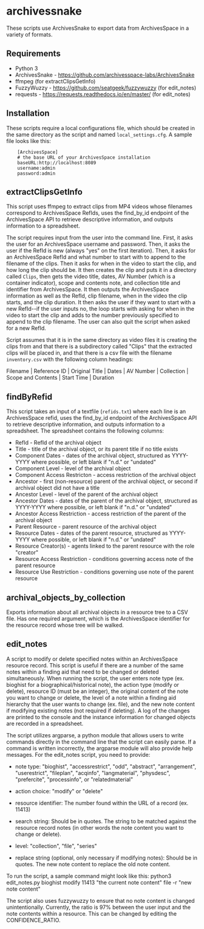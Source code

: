 # archivessnake

These scripts use ArchivesSnake to export data from ArchivesSpace in a variety of formats.

## Requirements

*   Python 3
*   ArchivesSnake - https://github.com/archivesspace-labs/ArchivesSnake
*   ffmpeg (for extractClipsGetInfo)
*   FuzzyWuzzy - https://github.com/seatgeek/fuzzywuzzy (for edit_notes)
*   requests - https://requests.readthedocs.io/en/master/ (for edit_notes)

## Installation

These scripts require a local configurations file, which should be created in the same directory as the script and named `local_settings.cfg`. A sample file looks like this:

```
    [ArchivesSpace]
    # the base URL of your ArchivesSpace installation
    baseURL:http://localhost:8089
    username:admin
    password:admin
```

## extractClipsGetInfo

This script uses ffmpeg to extract clips from MP4 videos whose filenames correspond to ArchivesSpace RefIds, uses the find_by_id endpoint of the ArchivesSpace API to retrieve descriptive information, and outputs information to a spreadsheet.

The script requires input from the user into the command line. First, it asks the user for an ArchivesSpace username and password. Then, it asks the user if the RefId is new (always "yes" on the first iteration). Then, it asks for an ArchivesSpace RefId and what number to start with to append to the filename of the clips. Then it asks for when in the video to start the clip, and how long the clip should be. It then creates the clip and puts it in a directory called `Clips`, then gets the video title, dates, AV Number (which is a container indicator), scope and contents note, and collection title and identifier from ArchivesSpace. It then outputs the ArchivesSpace information as well as the RefId, clip filename, when in the video the clip starts, and the clip duration. It then asks the user if they want to start with a new RefId--if the user inputs no, the loop starts with asking for when in the video to start the clip and adds to the number previously specified to append to the clip filename. The user can also quit the script when asked for a new RefId.

Script assumes that it is in the same directory as video files it is creating the clips from and that there is a subdirectory called "Clips" that the extracted clips will be placed in, and that there is a csv file with the filename `inventory.csv` with the following column headings:

Filename | Reference ID | Original Title | Dates | AV Number | Collection | Scope and Contents | Start Time | Duration


## findByRefid

This script takes an input of a textfile (`refids.txt`) where each line is an ArchivesSpace refid, uses the find_by_id endpoint of the ArchivesSpace API to retrieve descriptive information, and outputs information to a spreadsheet. The spreadsheet contains the following columns:

* RefId - RefId of the archival object
* Title - title of the archival object, or its parent title if no title exists
* Component Dates - dates of the archival object, structured as YYYY-YYYY where possible, or left blank if "n.d." or "undated"
* Component Level - level of the archival object
* Component Access Restricton - access restriction of the archival object
* Ancestor - first (non-resource) parent of the archival object, or second if archival object did not have a title
* Ancestor Level - level of the parent of the archival object
* Ancestor Dates - dates of the parent of the archival object, structured as YYYY-YYYY where possible, or left blank if "n.d." or "undated"
* Ancestor Access Restriction - access restriction of the parent of the archival object
* Parent Resource - parent resource of the archival object
* Resource Dates - dates of the parent resource, structured as YYYY-YYYY where possible, or left blank if "n.d." or "undated"
* Resource Creator(s) - agents linked to the parent resource with the role "creator"
* Resource Access Restriction - conditions governing access note of the parent resource
* Resource Use Restriction - conditions governing use note of the parent resource


## archival_objects_by_collection

Exports information about all archival objects in a resource tree to a CSV file. Has one required argument, which is the ArchivesSpace identifier for the resource record whose tree will be walked. 

## edit_notes

A script to modify or delete specified notes within an ArchivesSpace resource record. This script is useful if there are a number of the same notes within a finding aid that need to be changed or deleted simultaneously. When running the script, the user enters note type (ex. bioghist for a biographical/historical note), the action type (modify or delete), resource ID (must be an integer), the original content of the note you want to change or delete, the level of a note within a finding aid hierarchy that the user wants to change (ex. file), and the new note content if modifying existing notes (not required if deleting). A log of the changes are printed to the console and the instance information for changed objects are recorded in a spreadsheet.  

The script utilizes argparse, a python module that allows users to write commands directly in the command line that the script can easily parse. If a command is written incorrectly, the argparse module will also provide help messages. For the edit_notes script, you need to provide: 
 
 - note type: "bioghist", "accessrestrict", "odd", "abstract", "arrangement", "userestrict", "fileplan", "acqinfo", "langmaterial", "physdesc", "prefercite", "processinfo", or "relatedmaterial"
 
 - action choice: "modify" or "delete"
 
 - resource identifier: The number found within the URL of a record (ex. 11413)
 
 - search string: Should be in quotes. The string to be matched against the resource record notes (in other words the note content you want to change or delete).
 
 - level: "collection", "file", "series"
 
 - replace string (optional, only necessary if modifying notes): Should be in quotes. The new note content to replace the old note content.
 
 To run the script, a sample command might look like this: python3 edit_notes.py bioghist modify 11413 "the current note content" file -r "new note content"
 
 The script also uses fuzzywuzzy to ensure that no note content is changed unintentionally. Currently, the ratio is 97% between the user input and the note contents within a resource. This can be changed by editing the CONFIDENCE_RATIO.
